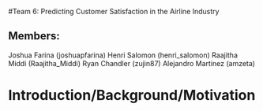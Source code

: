 #Team 6: Predicting Customer Satisfaction in the Airline Industry
## Members:
Joshua Farina (joshuapfarina)
Henri Salomon (henri_salomon)
Raajitha Middi (Raajitha_Middi)
Ryan Chandler (zujin87)
Alejandro Martinez (amzeta)

# Introduction/Background/Motivation

## 
